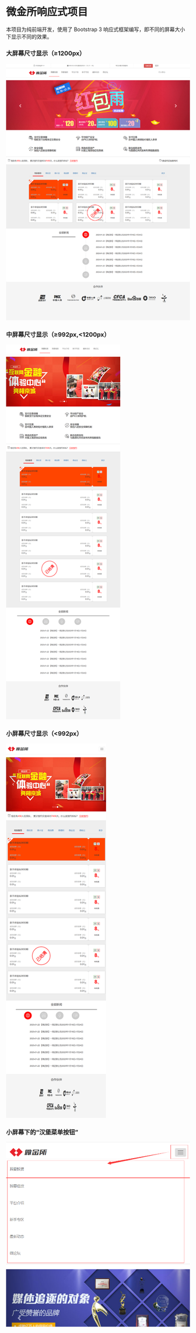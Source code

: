 # 微金所响应式项目

本项目为纯前端开发，使用了 Bootstrap 3 响应式框架编写，即不同的屏幕大小下显示不同的效果。

### 大屏幕尺寸显示（≥1200px）

![01](Document/p1.png)

### 中屏幕尺寸显示（≥992px,<1200px）

![02](Document/p2.png)

### 小屏幕尺寸显示（<992px）

![03](Document/p3.png)

### 小屏幕下的“汉堡菜单按钮”

![汉堡按钮](Document/p4.png)
